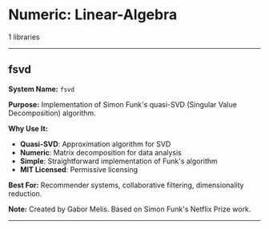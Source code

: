 # Numeric: Linear-Algebra

1 libraries

---

## fsvd

**System Name:** `fsvd`

**Purpose:** Implementation of Simon Funk's quasi-SVD (Singular Value Decomposition) algorithm.

**Why Use It:**
- **Quasi-SVD**: Approximation algorithm for SVD
- **Numeric**: Matrix decomposition for data analysis
- **Simple**: Straightforward implementation of Funk's algorithm
- **MIT Licensed**: Permissive licensing

**Best For:** Recommender systems, collaborative filtering, dimensionality reduction.

**Note:** Created by Gabor Melis. Based on Simon Funk's Netflix Prize work.

---


